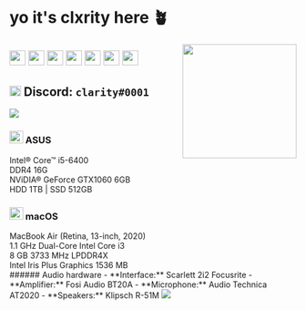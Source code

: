 # yo it's clxrity here 🪴
<img align='right' src='https://imgur.com/NRSH6Q5.gif' width='200'>

<a title="Links"><img src="https://imgur.com/ZaBOVGL.png" width="28" height="26" aria-hidden="true"></a>  <a href="https://twitter.com/yourclxrity" title="@yourclxrity"><img src="https://imgur.com/ByWIoDe.png" width="28" height="26" aria-hidden="true"></a> <a href="https://instagram.com/mjxnglin" title="@mjxnglin"><img src="https://imgur.com/XLnUh3i.png" width="28" height="26" aria-hidden="true"></a> <a href="https://soundcloud.com/clxrityy" title="@clxrityy"><img src="https://imgur.com/ZdvfWsi.png" width="28" height="26" aria-hidden="true"></a> <a href="https://open.spotify.com/user/mjanglin" title="@mjanglin"><img src="https://imgur.com/dGRMUW1.png" width="28" height="26" aria-hidden="true"></a> <a href="https://steamcommunity.com/id/clxrity/" title="@clxrity"><img src="https://imgur.com/rM25ANu.png" width="28" height="26" aria-hidden="true"></a>  <a title="Links"><img src="https://imgur.com/ZaBOVGL.png" width="28" height="26" aria-hidden="true"></a>
---
<a title="clarity&#35;0001"><img src="https://imgur.com/Lf8uBi8.png" width="20" height="18" aria-hidden="true"></a> Discord: `clarity#0001`
---
<img align='center' src='https://imgur.com/XTJgAvK.gif'>
<h3><a><img src="https://imgur.com/nLYB3Up.png" width="24" height="22" aria-hidden="true"></a> ASUS</h2><div>
Intel® Core™ i5-6400 <div>
DDR4 16G <div>
NViDIA® GeForce GTX1060 6GB <div>
HDD 1TB | SSD 512GB
<div>
<div>
<h3><a><img src="https://imgur.com/RLAWhYo.png" width="24" height="22" aria-hidden="true"></a> macOS</h2><div>
<div>
MacBook Air (Retina, 13-inch, 2020) <div>
1.1 GHz Dual-Core Intel Core i3 <div>
8 GB 3733 MHz LPDDR4X <div>
Intel Iris Plus Graphics 1536 MB
<div>
###### Audio hardware
- **Interface:** Scarlett 2i2 Focusrite
- **Amplifier:** Fosi Audio BT20A
- **Microphone:** Audio Technica AT2020
- **Speakers:** Klipsch R-51M
<img align='bottom' src='https://imgur.com/XTJgAvK.gif'>
